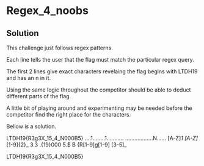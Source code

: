 # Regex_4_noobs

## Solution
This challenge just follows regex patterns.

Each line tells the user that the flag must match the particular regex query.

The first 2 lines give exact characters revelaing the flag begins with
LTDH19 and has an n in it.

Using the same logic throughout the competitor should be able to deduct different parts of the flag.

A little bit of playing around and experimenting may be needed before the competitor find the right place for the characters.

Bellow is a solution.
 
LTDH19{R3g3X_15_4_N000B5}
....1........1...........
..................N......
[A-Z]_1
[A-Z]_[1-9]{2}_
3.3
.{19}000
5.$
B
{R[1-9]g[1-9]
[3-5]_

LTDH19{R3g3X_15_4_N000B5}

